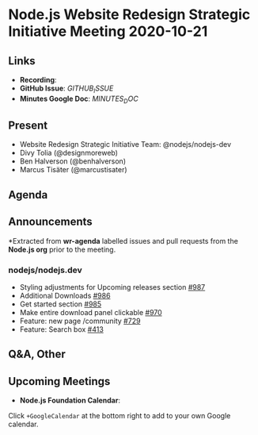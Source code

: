 # Node.js  Website Redesign Strategic Initiative Meeting 2020-10-21

## Links

* **Recording**:
* **GitHub Issue**: $GITHUB_ISSUE$
* **Minutes Google Doc**: $MINUTES_DOC$

## Present

* Website Redesign Strategic Initiative Team: @nodejs/nodejs-dev
* Divy Tolia (@designmoreweb)
* Ben Halverson (@benhalverson)
* Marcus Tisäter (@marcustisater)

## Agenda

## Announcements

*Extracted from **wr-agenda** labelled issues and pull requests from the **Node.js org** prior to the meeting.

### nodejs/nodejs.dev

* Styling adjustments for Upcoming releases section [#987](https://github.com/nodejs/nodejs.dev/issues/987)
* Additional Downloads [#986](https://github.com/nodejs/nodejs.dev/issues/986)
* Get started section [#985](https://github.com/nodejs/nodejs.dev/issues/985)
* Make entire download panel clickable [#970](https://github.com/nodejs/nodejs.dev/issues/970)
* Feature: new page /community [#729](https://github.com/nodejs/nodejs.dev/issues/729)
* Feature: Search box [#413](https://github.com/nodejs/nodejs.dev/issues/413)

## Q&A, Other

## Upcoming Meetings

* **Node.js Foundation Calendar**: [](https://nodejs.org/calendar)

Click `+GoogleCalendar` at the bottom right to add to your own Google calendar.
